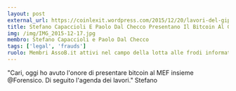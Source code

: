 ```yaml
---
layout: post
external_url: https://coinlexit.wordpress.com/2015/12/20/lavori-del-gipaf-mef-del-17-12-2015/
title: Stefano Capaccioli E Paolo Dal Checco Presentano Il Bitcoin Al Gipaf
img: /img/IMG_2015-12-17.jpg
membro: Stefano Capaccioli e Paolo Dal Checco
tags: ['legal', 'frauds']
ruolo: Membri AssoB.it attivi nel campo della lotta alle frodi informatiche
---
```


"Cari, oggi ho avuto l'onore di presentare bitcoin al MEF insieme @Forensico. Di seguito l'agenda dei lavori."
Stefano
